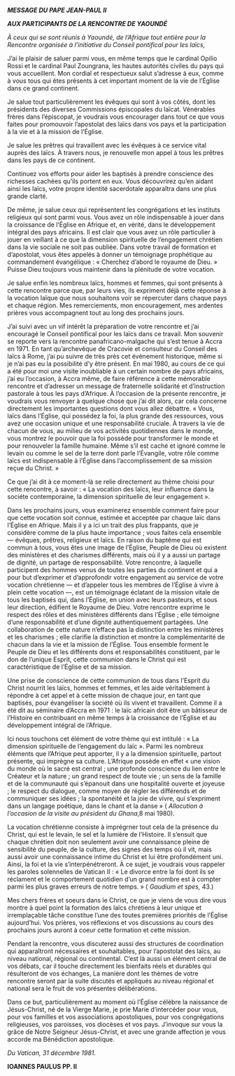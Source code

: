 ***MESSAGE DU PAPE JEAN-PAUL II***

***AUX PARTICIPANTS DE LA RENCONTRE DE YAOUNDÉ***

*À ceux qui se sont réunis à Yaoundé, de l’Afrique tout entière pour la Rencontre organisée à l’initiative du Conseil pontifical pour les laïcs,*

J’ai le plaisir de saluer parmi vous, en même temps que le cardinal Opilio Rossi et le cardinal Paul Zoungrana, les hautes autorités civiles du pays qui vous accueillent. Mon cordial et respectueux salut s’adresse à eux, comme à vous tous qui êtes présents à cet important moment de la vie de l’Église dans ce grand continent.

Je salue tout particulièrement les évêques qui sont à vos côtés, dont les présidents des diverses Commissions épiscopales du laïcat. Vénérables frères dans l’épiscopat, je voudrais vous encourager dans tout ce que vous faites pour promouvoir l’apostolat des laïcs dans vos pays et la participation à la vie et à la mission de l’Église.

Je salue les prêtres qui travaillent avec les évêques à ce service vital auprès des laïcs. À travers nous, je renouvelle mon appel à tous les prêtres dans les pays de ce continent.

Continuez vos efforts pour aider les baptisés à prendre conscience des richesses cachées qu’ils portent en eux. Vous découvrirez qu’en aidant ainsi les laïcs, votre propre identité sacerdotale apparaîtra dans une plus grande clarté.

De même, je salue ceux qui représentent les congrégations et les instituts religieux qui sont parmi vous. Vous avez un rôle indispensable à jouer dans la croissance de l’Église en Afrique et, en vérité, dans le développement intégral des pays africains. Il est clair que vous avez un rôle particulier à jouer en veillant à ce que la dimension spirituelle de l’engagement chrétien dans la vie sociale ne soit pas oubliée. Dans votre travail de formation et d’apostolat, vous êtes appelés à donner un témoignage prophétique au commandement évangélique : « Cherchez d’abord le royaume de Dieu. » Puisse Dieu toujours vous maintenir dans la plénitude de votre vocation.

Je salue enfin les nombreux laïcs, hommes et femmes, qui sont présents à cette rencontre parce que, par leurs vies, ils expriment déjà cette réponse à la vocation laïque que nous souhaitons voir se répercuter dans chaque pays et chaque région. Mes remerciements, mon encouragement, mes ardentes prières vous accompagnent tout au long des prochains jours.

J’ai suivi avec un vif intérêt la préparation de votre rencontre et j’ai encouragé le Conseil pontifical pour les laïcs dans ce travail. Mon souvenir se reporte vers la rencontre panafricano-malgache qui s’est tenue à Accra en 1971. En tant qu’archevêque de Cracovie et consulteur du Conseil des laïcs à Rome, j’ai pu suivre de très près cet événement historique, même si je n’ai pas eu la possibilité d’y être présent. En mai 1980, au cours de ce qui a été pour moi une visite inoubliable à un certain nombre de pays africains, j’ai eu l’occasion, à Accra même, de faire référence à cette mémorable rencontre et d’adresser un message de fraternelle solidarité et d’instruction pastorale à tous les pays d’Afrique. À l’occasion de la présente rencontre, je voudrais vous renvoyer à quelque chose que j’ai dit alors, car cela concerne directement les importantes questions dont vous allez débattre. « Vous, laïcs dans l’Église, qui possédez la foi, la plus grande des ressources, vous avez une occasion unique et une responsabilité cruciale. À travers la vie de chacun de vous, au milieu de vos activités quotidiennes dans le monde, vous montrez le pouvoir que la foi possède pour transformer le monde et pour renouveler la famille humaine. Même s’il est caché et ignoré comme le levain ou comme le sel de la terre dont parle l’Évangile, votre rôle comme laïcs est indispensable à l’Église dans l’accomplissement de sa mission reçue du Christ. »

Ce que j’ai dit à ce moment-là se relie directement au thème choisi pour cette rencontre, à savoir : « La vocation des laïcs, leur influence dans la sociéte contemporaine, la dimension spirituelle de leur engagement ».

Dans les prochains jours, vous examinerez ensemble comment faire pour que cette vocation soit connue, estimée et acceptée par chaque laïc dans l’Église en Afrique. Mais il y a ici un trait des plus frappants, que je considère comme de la plus haute importance ; vous faites cela ensemble — évêques, prêtres, religieux et laïcs. En raison du baptême qui est commun à tous, vous êtes une image de l’Église, Peuple de Dieu où existent des ministères et des charismes différents, mais où il y a aussi un partage de dignité, un partage de responsabilité. Votre rencontre, à laquelle participent des hommes venus de toutes les parties du continent et qui a pour but d’exprimer et d’approfondir votre engagement au service de votre vocation chrétienne — et d’appeler tous les membres de l’Église à vivre à plein cette vocation —, est un témoignage éclatant de la mission vitale de tous les baptisés qui, dans l’Église, en union avec leurs pasteurs, et sous leur direction, édifient le Royaume de Dieu. Votre rencontre exprime le respect des rôles et des ministères différents dans l’Église ; elle témoigne d’une responsabilité et d’une dignité authentiquement partagées. Une collaboration de cette nature n’efface pas la distinction entre les ministères et les charismes ; elle clarifie la distinction et montre la complémentarité de chacun dans la vie et la mission de l’Église. Tous ensemble forment le Peuple de Dieu et les différents dons et responsabilités constituent, par le don de l’unique Esprit, cette communion dans le Christ qui est caractéristique de l’Église et de sa mission.

Une prise de conscience de cette communion de tous dans l’Esprit du Christ nourrit les laïcs, hommes et femmes, et les aide véritablement à répondre à cet appel et à cette mission de chaque jour, en tant que baptisés, pour évangéliser la société où ils vivent et travaillent. Comme il a été dit au séminaire d’Accra en 1971 : le laïc africain doit être un bâtisseur de l’Histoire en contribuant en même temps à la croissance de l’Église et au développement intégral de l’Afrique.

Ici nous touchons cet élément de votre thème qui est intitulé : « La dimension spirituelle de l’engagement du laïc ». Parmi les nombreux éléments que l’Afrique peut apporter, il y a la dimension spirituelle, partout présente, qui imprègne sa culture. L’Afrique possède en effet « une vision du monde où le sacré est central ; une profonde conscience du lien entre le Créateur et la nature ; un grand respect de toute vie ; un sens de la famille et de la communauté qui s’épanouit dans une hospitalité ouverte et joyeuse ; le respect du dialogue, comme moyen de régler les différends et de communiquer ses idées ; la spontanéité et la joie de vivre, qui s’expriment dans un langage poétique, dans le chant et la danse » ( *Allocution à l’occasion de la visite au président du Ghana*,8 mai 1980).

La vocation chrétienne consiste à imprégrner tout cela de la présence du Christ, qui est le levain, le sel et la lumière de l’Histoire. Il s’ensuit que chaque chrétien doit non seulement avoir une connaissance pleine de sensibilité du peuple, de la culture, des signes des temps où il vit, mais aussi avoir une connaissance intime du Christ et lui être profondément uni. Ainsi, la foi et la vie s’interpénétreront. À ce sujet, je voudrais vous rappeler les paroles solennelles de Vatican II : « Le divorce entre la foi dont ils se réclament et le comportement quotidien d’un grand nombre est à compter parmi les plus graves erreurs de notre temps. » ( *Gaudium et spes,* 43.)

Mes chers frères et soeurs dans le Christ, ce que je viens de vous dire vous montre à quel point la formation des laïcs chrétiens à leur unique et irremplaçable tâche constitue l’une des toutes premières priorités de l’Église aujourd’hui. Vos prières, vos réflexions et vos discussions au cours des prochains jours auront à coeur cette formation et cette mission.

Pendant la rencontre, vous discuterez aussi des structures de coordination qui apparaîtront nécessaires et souhaitables, pour l’apostolat des laïcs, au niveau national, régional ou continental. C’est là aussi un élément central de vos débats, car il touche directement les bienfaits réels et durables qui résulteront de vos échanges, La manière dont les thèmes de votre rencontre seront par la suite discutés et appliqués au niveau régional et national sera le fruit de vos présentes délibérations.

Dans ce but, particulièrement au moment où l’Église célèbre la naissance de Jésus-Christ, né de la Vierge Marie, je prie Marie d’intercéder pour vous, pour vos familles et vos associations apostoliques, pour vos congrégations religieuses, vos paroisses, vos diocèses et vos pays. J’invoque sur vous la grâce de Notre Seigneur Jésus-Christ, et avec une grande affection je vous accorde ma Bénédiction apostolique.

*Du Vatican, 31 décembre 1981.*

**IOANNES PAULUS PP. II**